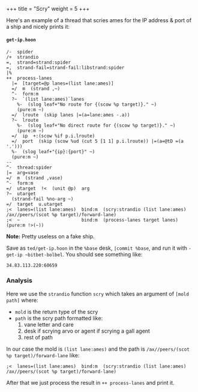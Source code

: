 +++
title = "Scry"
weight = 5
+++

Here's an example of a thread that scries ames for the IP address & port of a ship and nicely prints it:

#### `get-ip.hoon`

```hoon
/-  spider
/+  strandio
=,  strand=strand:spider
=,  strand-fail=strand-fail:libstrand:spider
|%
++  process-lanes
  |=  [target=@p lanes=(list lane:ames)]
  =/  m  (strand ,~)
  ^-  form:m
  ?~  `(list lane:ames)`lanes
    %-  (slog leaf+"No route for {(scow %p target)}." ~)
    (pure:m ~)
  =/  lroute  (skip lanes |=(a=lane:ames -.a))
  ?~  lroute
    %-  (slog leaf+"No direct route for {(scow %p target)}." ~)
    (pure:m ~)
  =/  ip  +:(scow %if p.i.lroute)
  =/  port  (skip (scow %ud (cut 5 [1 1] p.i.lroute)) |=(a=@tD =(a '.')))
  %-  (slog leaf+"{ip}:{port}" ~)
  (pure:m ~)
--
^-  thread:spider
|=  arg=vase
=/  m  (strand ,vase)
^-  form:m
=/  utarget  !<  (unit @p)  arg
?~  utarget
  (strand-fail %no-arg ~)
=/  target  u.utarget
;<  lanes=(list lane:ames)  bind:m  (scry:strandio (list lane:ames) /ax//peers/(scot %p target)/forward-lane)
;<  ~                       bind:m  (process-lanes target lanes)
(pure:m !>(~))
```

**Note:** Pretty useless on a fake ship.

Save as `ted/get-ip.hoon` in the `%base` desk, `|commit %base`, and run it with `-get-ip ~bitbet-bolbel`. You should see something like:

```
34.83.113.220:60659
```

### Analysis

Here we use the `strandio` function `scry` which takes an argument of `[mold path]` where:

- `mold` is the return type of the scry
- `path` is the scry path formatted like:
  1.  vane letter and care
  2.  desk if scrying arvo or agent if scrying a gall agent
  3.  rest of path

In our case the mold is `(list lane:ames)` and the path is `/ax//peers/(scot %p target)/forward-lane` like:

```hoon
;<  lanes=(list lane:ames)  bind:m  (scry:strandio (list lane:ames) /ax//peers/(scot %p target)/forward-lane)
```

After that we just process the result in `++ process-lanes` and print it.
